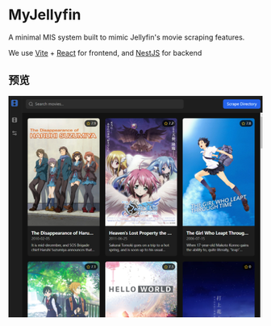 # MyJellyfin
A minimal MIS system built to mimic Jellyfin's movie scraping features.

We use [Vite](https://vite.dev) + [React](https://react.dev) for frontend, and [NestJS](https://nestjs.com) for backend

## 预览

![预览图](preview.png)
